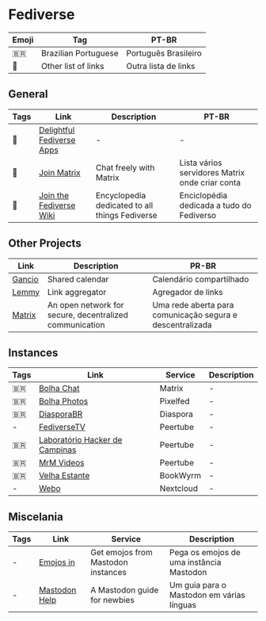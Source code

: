 # Fediverse

| Emoji | Tag                  | PT-BR                |
| ----- | -------------------- | -------------------- |
| 🇧🇷  | Brazilian Portuguese | Português Brasileiro |
| 📑    | Other list of links  | Outra lista de links |

## General

| Tags | Link                                                                                  | Description                                    | PT-BR                                           |
| ---- | ------------------------------------------------------------------------------------- | ---------------------------------------------- | ----------------------------------------------- |
| 📑   | [Delightful Fediverse Apps](https://codeberg.org/fediverse/delightful-fediverse-apps) | -                                              | -                                               |
| 📑   | [Join Matrix](https://joinmatrix.org)                                                 | Chat freely with Matrix                        | Lista vários servidores Matrix onde criar conta |
| 📑   | [Join the Fediverse Wiki](https://joinfediverse.wiki/Main_Page)                       | Encyclopedia dedicated to all things Fediverse | Enciclopédia dedicada a tudo do Fediverso       |

## Other Projects

| Link                                        | Description                                             | PR-BR                                                     |
| ------------------------------------------- | ------------------------------------------------------- | --------------------------------------------------------- |
| [Gancio](https://cgancio.org/)              | Shared calendar                                         | Calendário compartilhado                                  |
| [Lemmy](https://join-lemmy.org/?lang=pt_BR) | Link aggregator                                         | Agregador de links                                        |
| [Matrix](https://matrix.org/)               | An open network for secure, decentralized communication | Uma rede aberta para comunicação segura e descentralizada |

## Instances

| Tags | Link                                                           | Service   | Description |
| ---- | -------------------------------------------------------------- | --------- | ----------- |
| 🇧🇷 | [Bolha Chat](https://bolha.chat)                               | Matrix    | -           |
| 🇧🇷 | [Bolha Photos](https://bolha.photos)                           | Pixelfed  | -           |
| 🇧🇷 | [DiasporaBR](https://diasporabr.com.br/)                       | Diaspora  | -           |
| -    | [FediverseTV](https://fediverse.tv/)                           | Peertube  | -           |
| 🇧🇷 | [Laboratório Hacker de Campinas](https://peertube.lhc.net.br/) | Peertube  | -           |
| 🇧🇷 | [MrM Videos](https://video.mrmoreira.com/)                     | Peertube  | -           |
| 🇧🇷 | [Velha Estante](https://velhaestante.com.br/)                  | BookWyrm  | -           |
| -    | [Webo](https://webo.cloud)                                     | Nextcloud | -           |

## Miscelania

| Tags | Link                                   | Service                            | Description                               |
| ---- | -------------------------------------- | ---------------------------------- | ----------------------------------------- |
| -    | [Emojos in](https://emojos.in)         | Get emojos from Mastodon instances | Pega os emojos de uma instância Mastodon  |
| -    | [Mastodon Help](https://mastodon.help) | A Mastodon guide for newbies       | Um guia para o Mastodon em várias línguas |
